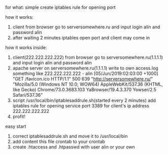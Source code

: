 for what: simple create iptables rule for opening port


how it works:

1) client from browser go to serversomewhere.ru and input login alin and password alin
2) after waiting 2 minutes iptables open port and client may come in 



how it works inside:
1) client(222.222.222.222) from browser go to serversomewhere.ru(1.1.1.1) and input login alin and password alin
2) apache server on serversomewhere.ru(1.1.1.1) write to own access.log something like
222.222.222.222 - alin [05/Jun/2019:02:03:00 +1000] "GET /favicon.ico HTTP/1.1" 500 639 "http://serversomewhere.ru/" "Mozilla/5.0 (Windows NT 10.0; WOW64) AppleWebKit/537.36 (KHTML, like Gecko) Chrome/73.0.3683.103 YaBrowser/19.4.3.370 Yowser/2.5 Safari/537.36"
3) script /usr/local/bin/iptablesaddrule.sh(started every 2 minutes) add iptables rule  for opening service port 3389 for client's ip address 
222.222.222.222
4) profit!


easy start
1) correct iptablesaddrule.sh and move it to /usr/local/bin
2) add content this file crontab to your crontab
3) create .htaccess and .htpasswd with user alin or your own




